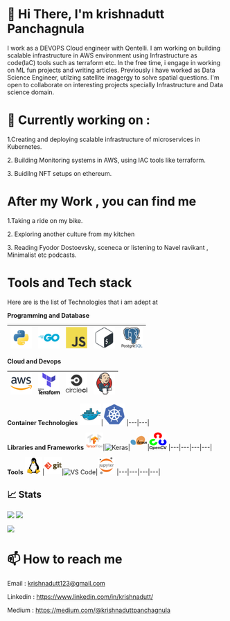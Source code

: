 # 👋 Hi There, I'm krishnadutt Panchagnula
I work as a DEVOPS Cloud engineer with Qentelli. I am working on building scalable infrastructure in AWS environment using Infrastructure as code(IaC) tools such as terraform etc. In the free time, i engage in working on ML fun projects and writing articles. Previously i have worked as Data Science Engineer, utilzing satellite imagergy to solve spatial questions. I'm open to collaborate on interesting projects specially Infrastructure and Data science domain.

# 🌱 Currently working on :

<n>1.Creating and deploying scalable infrastructure of microservices in Kubernetes.
  
<n>2. Building Monitoring systems in AWS, using IAC tools like terraform.
   
<n>3. Buidilng NFT setups on ethereum.
    
# After my Work , you can find me 
 1.Taking a ride on my bike.
  
  <n>2. Exploring another culture from my kitchen <n>
    
  <n>3. Reading Fyodor Dostoevsky, sceneca or listening to Navel ravikant , Minimalist etc podcasts.  <n>
    
# Tools and Tech stack

Here are is the list of Technologies that i am adept at 


**Programming and Database**

<img title="Python" alt="Python" width="50px" src="https://raw.githubusercontent.com/github/explore/master/topics/python/python.png" />|<img title="Golang" alt="Golang" height="50" src="https://github.com/devicons/devicon/blob/master/icons/go/go-original-wordmark.svg">|<img title="Javascript" alt="Javascript" height="50" src="https://github.com/devicons/devicon/blob/master/icons/javascript/javascript-original.svg"> |<img title="Bash" alt="Bash" height="50" src="https://github.com/devicons/devicon/blob/master/icons/bash/bash-original.svg">| <img title="Postgresql" alt="Postgresql" height="50" src="https://github.com/devicons/devicon/blob/master/icons/postgresql/postgresql-original-wordmark.svg">
|---|---|---|---|---|
    
**Cloud and Devops**

<img title="Amazon Web Services" alt="AWS" height="50" src="https://github.com/devicons/devicon/blob/master/icons/amazonwebservices/amazonwebservices-original-wordmark.svg">|<img title="Terraform" alt="Terraform" height="50" src="https://github.com/devicons/devicon/blob/master/icons/terraform/terraform-original-wordmark.svg">|<img title="CircleCI" alt="CircleCI" height="50" src="https://github.com/devicons/devicon/blob/master/icons/circleci/circleci-plain-wordmark.svg">|<img title="Jenkins" alt="Jenkins" height="50" src="https://github.com/devicons/devicon/blob/master/icons/jenkins/jenkins-original.svg">
|---|---|---|---|
    
**Container Technologies**
 <img title="Docker" alt="Docker" height="50" src="https://github.com/devicons/devicon/blob/master/icons/docker/docker-original.svg">|<img title="Kubernetes" alt="Kubernetes" height="50" src="https://github.com/devicons/devicon/blob/master/icons/kubernetes/kubernetes-plain.svg">
|---|---|
  
    
**Libraries and Frameworks**
<img title="TensorFlow" alt="TensorFlow" width="40px" src="https://raw.githubusercontent.com/github/explore/master/topics/tensorflow/tensorflow.png">|<img title="Keras" alt="Keras" width="40px" src="https://upload.wikimedia.org/wikipedia/commons/thumb/a/ae/Keras_logo.svg/240px-Keras_logo.svg.png">|<img title="Scikit-Learn" alt="Scikit Learn" width="40px" src="https://raw.githubusercontent.com/github/explore/master/topics/scikit-learn/scikit-learn.png">|<img title="OpenCV" alt="OpenCV" width="40px" src="https://raw.githubusercontent.com/github/explore/master/topics/opencv/opencv.png"> 
|---|---|---|---|

  
**Tools**
<img height="40" src="https://raw.githubusercontent.com/github/explore/80688e429a7d4ef2fca1e82350fe8e3517d3494d/topics/linux/linux.png">|<img height="40" src="https://raw.githubusercontent.com/github/explore/80688e429a7d4ef2fca1e82350fe8e3517d3494d/topics/git/git.png">|<img title="VS Code" alt="VS Code" width="40px" src="https://img.icons8.com/fluent/48/000000/visual-studio-code-2019.png">|<img title="Jupyter Notebook" alt="Jupyter" width="40px" src="https://raw.githubusercontent.com/github/explore/master/topics/jupyter-notebook/jupyter-notebook.png">
|---|---|---|---|
    
    
## 📈 Stats

<p align="left">
  <img height="180em" src="https://github-readme-stats-eight-theta.vercel.app/api?username=krishnaduttPanchagnula&show_icons=true&theme=radical&include_all_commits=true&count_private=true"/>
<img width="50%" src="https://github-readme-streak-stats.herokuapp.com/?user=krishnaduttPanchagnula&theme=radical" />
</p>
<p align="center">
	

 
</p>


[![](https://visitcount.itsvg.in/api?id=krishnaduttPanchagnula&label=Profile%20Views&color=6&icon=5&pretty=true)](https://visitcount.itsvg.in)

# 📫 How to reach me 
    
Email    : krishnadutt123@gmail.com 
    
Linkedin : https://www.linkedin.com/in/krishnadutt/
    
Medium   : https://medium.com/@krishnaduttpanchagnula



<!---
krishnaduttPanchagnula/krishnaduttPanchagnula is a ✨ special ✨ repository because its `README.md` (this file) appears on your GitHub profile.
You can click the Preview link to take a look at your changes.
--->
